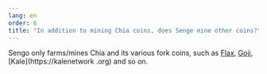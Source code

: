 ```yaml
---
lang: en
order: 6
title: "In addition to mining Chia coins, does Senge mine other coins?"
---
```


Sengo only farms/mines Chia and its various fork coins, such as [Flax](https://flaxnetwork.org), [Goji](https://getgoji.net), [Kale](https://kalenetwork .org) and so on.
